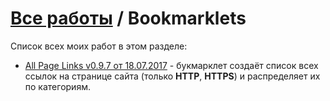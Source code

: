 # [Все работы](https://github.com/Eric-Draven?tab=repositories) / Bookmarklets
Список всех моих работ в этом разделе:
* [All Page Links v0.9.7 от 18.07.2017](https://github.com/Eric-Draven/bookmarklets/tree/master/all-page-links) - букмарклет создаёт список всех ссылок на странице сайта (только **HTTP**, **HTTPS**) и распределяет их по категориям.

